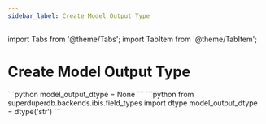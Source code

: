 ```yaml
---
sidebar_label: Create Model Output Type
---
```

import Tabs from '@theme/Tabs';
import TabItem from '@theme/TabItem';

<!-- TABS -->
# Create Model Output Type


<Tabs>
    <TabItem value="MongoDB" label="MongoDB" default>
        ```python
        model_output_dtype = None        
        ```
    </TabItem>
    <TabItem value="SQL" label="SQL" default>
        ```python
        from superduperdb.backends.ibis.field_types import dtype
        model_output_dtype = dtype('str')        
        ```
    </TabItem>
</Tabs>
